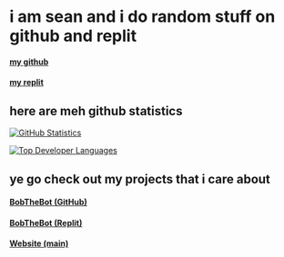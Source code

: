 # i am sean and i do random stuff on github and replit

#### [my github](https://github.com/ecodingbox)
#### [my replit](https://repl.it/@zerberdev)

## here are meh github statistics

[![GitHub Statistics](https://github-readme-stats.vercel.app/api?username=seanzerber&show_icons=true&theme=cobalt&count_private=true&include_all_commits=true)](https://github.com/anuraghazra/github-readme-stats)

[![Top Developer Languages](https://github-readme-stats.vercel.app/api/top-langs/?username=seanzerber&langs_count=10&theme=cobalt&layout=compact)](https://github.com/anuraghazra/github-readme-stats)

## ye go check out my projects that i care about
#### [BobTheBot (GitHub)](https://github.com/pso-bobthebot/discord)
#### [BobTheBot (Replit)](https://repl.it/@jwklong/BobTheBot)
#### [Website (main)](https://ecodingbox.github.io)
